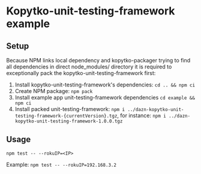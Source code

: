 # Kopytko-unit-testing-framework example

## Setup

Because NPM links local dependency and kopytko-packager trying to find all dependencies in direct node_modules/ directory
it is required to exceptionally pack the kopytko-unit-testing-framework first:

1. Install kopytko-unit-testing-framework's dependencies: `cd .. && npm ci`
2. Create NPM package: `npm pack`
3. Install example app unit-testing-framework dependencies
`cd example && npm ci`
4. Install packed unit-testing-framework: `npm i ../dazn-kopytko-unit-testing-framework-{currentVersion}.tgz`, for instance: `npm i ../dazn-kopytko-unit-testing-framework-1.0.0.tgz`

## Usage
```shell
npm test -- --rokuIP=<IP>
```
Example: `npm test -- --rokuIP=192.168.3.2`

